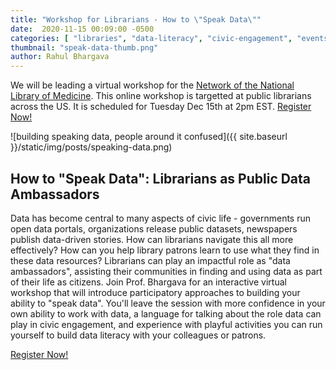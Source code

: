 ```yaml
---
title: "Workshop for Librarians - How to \"Speak Data\""
date:  2020-11-15 00:09:00 -0500
categories: [ "libraries", "data-literacy", "civic-engagement", "events" ]
thumbnail: "speak-data-thumb.png"
author: Rahul Bhargava
---
```


We will be leading a virtual workshop for the [Network of the National Library of Medicine](https://nnlm.gov). This online workshop is targetted at public librarians across the US. It is scheduled for Tuesday Dec 15th at 2pm EST. [Register Now!](https://nnlm.gov/how-to-speak-data)

![building speaking data, people around it confused]({{ site.baseurl }}/static/img/posts/speaking-data.png)

## How to "Speak Data": Librarians as Public Data Ambassadors

Data has become central to many aspects of civic life - governments run open data portals, organizations release public datasets, newspapers publish data-driven stories. How can librarians navigate this all more effectively? How can you help library patrons learn to use what they find in these data resources? Librarians can play an impactful role as "data ambassadors", assisting their communities in finding and using data as part of their life as citizens. Join Prof. Bhargava for an interactive virtual workshop that will introduce participatory approaches to building your ability to "speak data". You'll leave the session with more confidence in your own ability to work with data, a language for talking about the role data can play in civic engagement, and experience with playful activities you can run yourself to build data literacy with your colleagues or patrons.

[Register Now!](https://nnlm.gov/how-to-speak-data)
